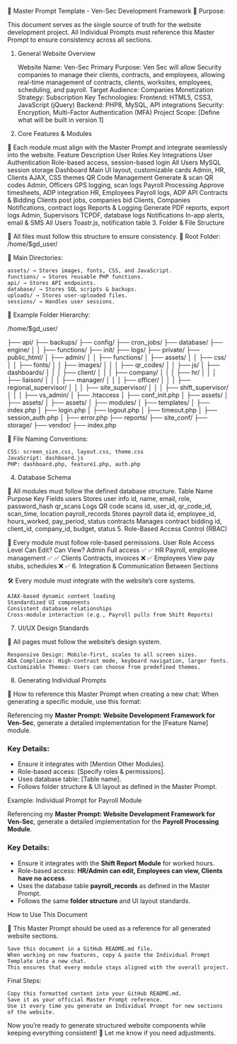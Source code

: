 📌 Master Prompt Template - Ven-Sec Development Framework
🚀 Purpose:

This document serves as the single source of truth for the website development project.
All Individual Prompts must reference this Master Prompt to ensure consistency across all sections.
1. General Website Overview

    Website Name: Ven-Sec
    Primary Purpose: Ven Sec will allow Security companies to manage their clients, contracts, and employees, allowing real-time management of contracts, clients, worksites, employees, scheduling, and payroll.
    Target Audience: Companies
    Monetization Strategy: Subscription
    Key Technologies:
        Frontend: HTML5, CSS3, JavaScript (jQuery)
        Backend: PHP8, MySQL, API integrations
        Security: Encryption, Multi-Factor Authentication (MFA)
    Project Scope: [Define what will be built in version 1]

2. Core Features & Modules

📌 Each module must align with the Master Prompt and integrate seamlessly into the website.
Feature	Description	User Roles	Key Integrations
User Authentication	Role-based access, session-based login	All Users	MySQL session storage
Dashboard	Main UI layout, customizable cards	Admin, HR, Clients	AJAX, CSS themes
QR Code Management	Generate & scan QR codes	Admin, Officers	GPS logging, scan logs
Payroll Processing	Approve timesheets, ADP integration	HR, Employees	Payroll logs, ADP API
Contracts & Bidding	Clients post jobs, companies bid	Clients, Companies	Notifications, contract logs
Reports & Logging	Generate PDF reports, export logs	Admin, Supervisors	TCPDF, database logs
Notifications	In-app alerts, email & SMS	All Users	Toastr.js, notification table
3. Folder & File Structure

💾 All files must follow this structure to ensure consistency.
🔹 Root Folder: /home/$gd_user/

📁 Main Directories:

    assets/ → Stores images, fonts, CSS, and JavaScript.
    functions/ → Stores reusable PHP functions.
    api/ → Stores API endpoints.
    database/ → Stores SQL scripts & backups.
    uploads/ → Stores user-uploaded files.
    sessions/ → Handles user sessions.

📌 Example Folder Hierarchy:

/home/$gd_user/

  ├── api/
  ├── backups/
  ├── config/
  ├── cron_jobs/
  ├── database/
  ├── engine/
  │   │   ├── functions/
  ├── init/
  ├── logs/
  ├── private/
  ├── public_html/
  │   ├── admin/
  │   │   ├── functions/
  │   ├── assets/
  │   │   ├── css/
  │   │   ├── fonts/
  │   │   ├── images/
  │   │   │   ├── qr_codes/
  │   │   ├── js/
  │   ├── dashboards/
  │   │   │   ├── client/
  │   │   │   ├── company/
  │   │   │   ├── hr/
  │   │   │   ├── liaison/
  │   │   │   ├── manager/
  │   │   │   ├── officer/
  │   │   │   ├── regional_supervisor/
  │   │   │   ├── site_supervisor/
  │   │   │   ├── shift_supervisor/
  │   │   │   ├── vs_admin/
  │   ├── .htaccess
  │   ├── conf_init.php
  │   ├── assets/
  │   ├── assets/
  │   ├── assets/
  │   ├── modules/
  │   ├── templates/
  │   ├── index.php
  │   ├── login.php
  │   ├── logout.php
  │   ├── timeout.php
  │   ├── session_auth.php
  │   ├── error.php
  ├── reports/
  ├── site_conf/
  ├── storage/
  ├── vendor/
  ├── index.php

📌 File Naming Conventions:

    CSS: screen_size.css, layout.css, theme.css
    JavaScript: dashboard.js
    PHP: dashboard.php, feature1.php, auth.php

4. Database Schema

📌 All modules must follow the defined database structure.
Table Name	Purpose	Key Fields
users	Stores user info	id, name, email, role, password_hash
qr_scans	Logs QR code scans	id, user_id, qr_code_id, scan_time, location
payroll_records	Stores payroll data	id, employee_id, hours_worked, pay_period, status
contracts	Manages contract bidding	id, client_id, company_id, budget, status
5. Role-Based Access Control (RBAC)

🔑 Every module must follow role-based permissions.
User Role	Access Level	Can Edit?	Can View?
Admin	Full access	✅	✅
HR	Payroll, employee management	✅	✅
Clients	Contracts, invoices	❌	✅
Employees	View pay stubs, schedules	❌	✅
6. Integration & Communication Between Sections

🛠 Every module must integrate with the website’s core systems.

    AJAX-based dynamic content loading
    Standardized UI components
    Consistent database relationships
    Cross-module interaction (e.g., Payroll pulls from Shift Reports)

7. UI/UX Design Standards

🎨 All pages must follow the website’s design system.

    Responsive Design: Mobile-first, scales to all screen sizes.
    ADA Compliance: High-contrast mode, keyboard navigation, larger fonts.
    Customizable Themes: Users can choose from predefined themes.

8. Generating Individual Prompts

🔹 How to reference this Master Prompt when creating a new chat:
When generating a specific module, use this format:

Referencing my **Master Prompt: Website Development Framework for Ven-Sec**, generate a detailed implementation for the [Feature Name] module.

### **Key Details**:
- Ensure it integrates with [Mention Other Modules].
- Role-based access: [Specify roles & permissions].
- Uses database table: [Table name].
- Follows folder structure & UI layout as defined in the Master Prompt.

Example: Individual Prompt for Payroll Module

Referencing my **Master Prompt: Website Development Framework for Ven-Sec**, generate a detailed implementation for the **Payroll Processing Module**.

### Key Details:
- Ensure it integrates with the **Shift Report Module** for worked hours.
- Role-based access: **HR/Admin can edit, Employees can view, Clients have no access**.
- Uses the database table **payroll_records** as defined in the Master Prompt.
- Follows the same **folder structure** and UI layout standards.

How to Use This Document

📌 This Master Prompt should be used as a reference for all generated website sections.

    Save this document in a GitHub README.md file.
    When working on new features, copy & paste the Individual Prompt Template into a new chat.
    This ensures that every module stays aligned with the overall project.

Final Steps:

    Copy this formatted content into your GitHub README.md.
    Save it as your official Master Prompt reference.
    Use it every time you generate an Individual Prompt for new sections of the website.

Now you’re ready to generate structured website components while keeping everything consistent! 🚀 Let me know if you need adjustments.
